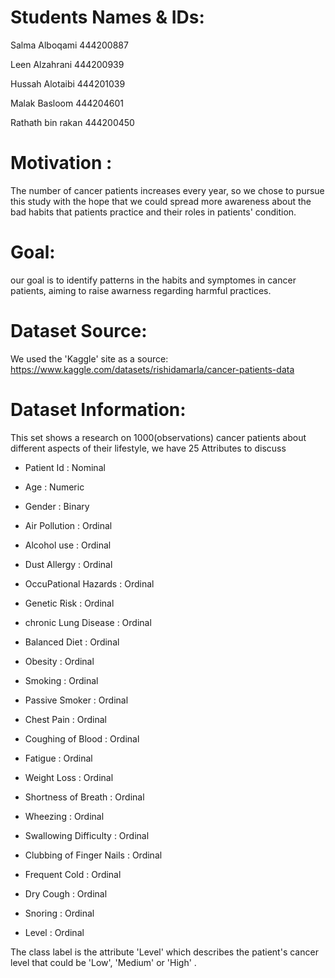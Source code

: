 # Students Names & IDs:


Salma Alboqami 444200887

Leen Alzahrani 444200939

Hussah Alotaibi 444201039

Malak Basloom 444204601

Rathath bin rakan 444200450

# Motivation :


The number of cancer patients increases every year, so we chose to pursue this study with the hope that we could spread more awareness about the bad habits that patients practice and their roles in patients' condition.

# Goal:


our goal is to identify patterns in the habits and symptomes in cancer patients, aiming to raise awarness regarding harmful practices.



# Dataset Source:
We used the 'Kaggle' site as a source: https://www.kaggle.com/datasets/rishidamarla/cancer-patients-data


# Dataset Information:


This set shows a research on 1000(observations) cancer patients about different aspects of their lifestyle, we have 25 Attributes to discuss

- Patient Id : Nominal

- Age : Numeric

- Gender : Binary

- Air Pollution : Ordinal

- Alcohol use : Ordinal

- Dust Allergy : Ordinal

- OccuPational Hazards : Ordinal

- Genetic Risk : Ordinal

- chronic Lung Disease : Ordinal

- Balanced Diet : Ordinal

- Obesity : Ordinal

- Smoking : Ordinal

- Passive Smoker : Ordinal

- Chest Pain : Ordinal

- Coughing of Blood : Ordinal

- Fatigue : Ordinal

- Weight Loss : Ordinal

- Shortness of Breath : Ordinal

- Wheezing : Ordinal

- Swallowing Difficulty : Ordinal

- Clubbing of Finger Nails : Ordinal

- Frequent Cold : Ordinal

- Dry Cough : Ordinal

- Snoring : Ordinal

- Level : Ordinal



The class label is the attribute 'Level' which describes the patient's cancer level that could be 'Low', 'Medium' or 'High' .
